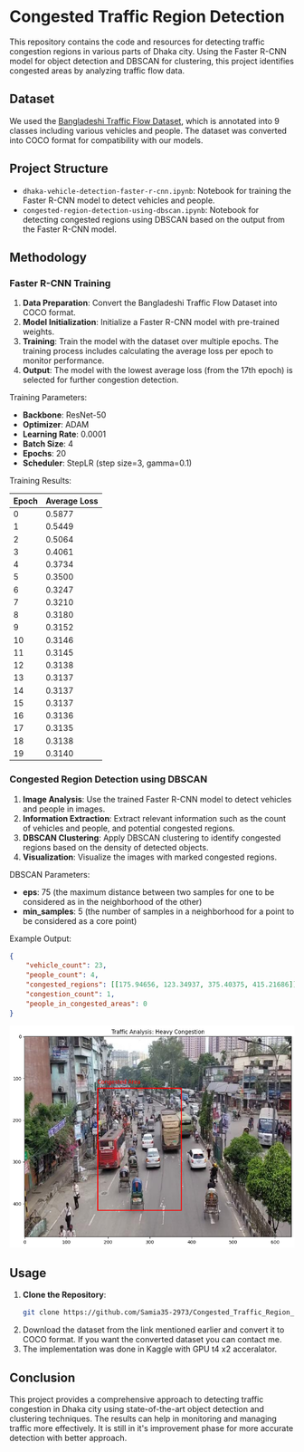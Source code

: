 # Congested Traffic Region Detection

This repository contains the code and resources for detecting traffic congestion regions in various parts of Dhaka city. Using the Faster R-CNN model for object detection and DBSCAN for clustering, this project identifies congested areas by analyzing traffic flow data.

## Dataset

We used the [Bangladeshi Traffic Flow Dataset](https://data.mendeley.com/datasets/h8bfgtdp2r/3), which is annotated into 9 classes including various vehicles and people. The dataset was converted into COCO format for compatibility with our models.

## Project Structure

- `dhaka-vehicle-detection-faster-r-cnn.ipynb`: Notebook for training the Faster R-CNN model to detect vehicles and people.
- `congested-region-detection-using-dbscan.ipynb`: Notebook for detecting congested regions using DBSCAN based on the output from the Faster R-CNN model.

## Methodology

### Faster R-CNN Training

1. **Data Preparation**: Convert the Bangladeshi Traffic Flow Dataset into COCO format.
2. **Model Initialization**: Initialize a Faster R-CNN model with pre-trained weights.
3. **Training**: Train the model with the dataset over multiple epochs. The training process includes calculating the average loss per epoch to monitor performance.
4. **Output**: The model with the lowest average loss (from the 17th epoch) is selected for further congestion detection.

Training Parameters:
- **Backbone**: ResNet-50
- **Optimizer**: ADAM
- **Learning Rate**: 0.0001
- **Batch Size**: 4
- **Epochs**: 20
- **Scheduler**: StepLR (step size=3, gamma=0.1)

Training Results:

| Epoch | Average Loss |
|-------|---------------|
| 0     | 0.5877        |
| 1     | 0.5449        |
| 2     | 0.5064        |
| 3     | 0.4061        |
| 4     | 0.3734        |
| 5     | 0.3500        |
| 6     | 0.3247        |
| 7     | 0.3210        |
| 8     | 0.3180        |
| 9     | 0.3152        |
| 10    | 0.3146        |
| 11    | 0.3145        |
| 12    | 0.3138        |
| 13    | 0.3137        |
| 14    | 0.3137        |
| 15    | 0.3137        |
| 16    | 0.3136        |
| 17    | 0.3135        |
| 18    | 0.3138        |
| 19    | 0.3140        |

### Congested Region Detection using DBSCAN

1. **Image Analysis**: Use the trained Faster R-CNN model to detect vehicles and people in images.
2. **Information Extraction**: Extract relevant information such as the count of vehicles and people, and potential congested regions.
3. **DBSCAN Clustering**: Apply DBSCAN clustering to identify congested regions based on the density of detected objects.
4. **Visualization**: Visualize the images with marked congested regions.

DBSCAN Parameters:
- **eps**: 75 (the maximum distance between two samples for one to be considered as in the neighborhood of the other)
- **min_samples**: 5 (the number of samples in a neighborhood for a point to be considered as a core point)

Example Output:
```json
{
    "vehicle_count": 23,
    "people_count": 4,
    "congested_regions": [[175.94656, 123.34937, 375.40375, 415.21686]],
    "congestion_count": 1,
    "people_in_congested_areas": 0
}
```

![Congested Region Output](img/congested_region_output.png)


## Usage

1. **Clone the Repository**: 
    ```bash
    git clone https://github.com/Samia35-2973/Congested_Traffic_Region_Detection.git
    ```
2. Download the dataset from the link mentioned earlier and convert it to COCO format. If you want the converted dataset you can contact me.
3. The implementation was done in Kaggle with GPU t4 x2 acceralator.

## Conclusion

This project provides a comprehensive approach to detecting traffic congestion in Dhaka city using state-of-the-art object detection and clustering techniques. The results can help in monitoring and managing traffic more effectively. It is still in it's improvement phase for more accurate detection with better approach.
